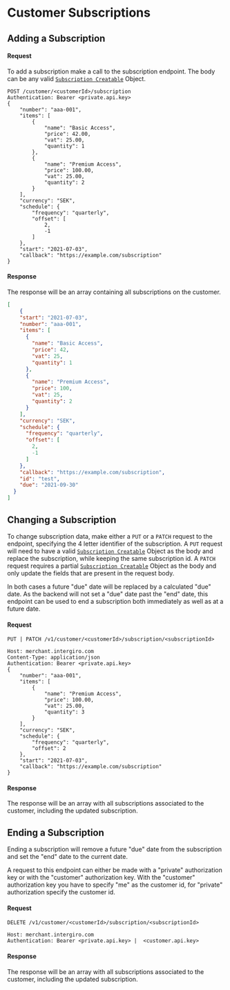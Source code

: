 # Customer Subscriptions

## Adding a Subscription

#### Request
To add a subscription make a call to the subscription endpoint. The body can be any valid [`Subscription Creatable`](../reference/subscription.html#subscription) Object.
```{1}
POST /customer/<customerId>/subscription
Authentication: Bearer <private.api.key> 
{
	"number": "aaa-001",
	"items": [
		{
			"name": "Basic Access",
			"price": 42.00,
			"vat": 25.00,
			"quantity": 1
		},
		{
			"name": "Premium Access",
			"price": 100.00,
			"vat": 25.00,
			"quantity": 2
		}
	],
	"currency": "SEK",
	"schedule": {
		"frequency": "quarterly",
		"offset": [
			2,
			-1
		]
	},
	"start": "2021-07-03",
	"callback": "https://example.com/subscription"
}

```
#### Response
The response will be an array containing all subscriptions on the customer.
```json
[
    {
    "start": "2021-07-03",
    "number": "aaa-001",
    "items": [
      {
        "name": "Basic Access",
        "price": 42,
        "vat": 25,
        "quantity": 1
      },
      {
        "name": "Premium Access",
        "price": 100,
        "vat": 25,
        "quantity": 2
      }
    ],
    "currency": "SEK",
    "schedule": {
      "frequency": "quarterly",
      "offset": [
        2,
        -1
      ]
    },
    "callback": "https://example.com/subscription",
    "id": "test",
    "due": "2021-09-30"
  }
]
```
## Changing a Subscription
To change subscription data, make either a `PUT` or a `PATCH` request to the endpoint, specifying the 4 letter identifier of the subscription. 
A `PUT` request will need to have a valid [`Subscription Creatable`](../reference/subscription.html#subscription) Object as the body and replace the subscription, while keeping the same subscription id. 
A `PATCH` request requires a partial [`Subscription Creatable`](../reference/subscription.html#subscription) Object as the body and only update the fields that are present in the request body.

In both cases a future "due" date will be replaced by a calculated "due" date. As the backend will not set a "due" date past the "end" date, this endpoint can be used to end a subscription both immediately as well as at a future date. 
#### Request
```{1}
PUT | PATCH /v1/customer/<customerId>/subscription/<subscriptionId>

Host: merchant.intergiro.com
Content-Type: application/json
Authentication: Bearer <private.api.key> 
{
	"number": "aaa-001",
	"items": [
		{
			"name": "Premium Access",
			"price": 100.00,
			"vat": 25.00,
			"quantity": 3
		}
	],
	"currency": "SEK",
	"schedule": {
		"frequency": "quarterly",
		"offset": 2
	},
	"start": "2021-07-03",
	"callback": "https://example.com/subscription"
}
```
#### Response
The response will be an array with all subscriptions associated to the customer, including the updated subscription.
## Ending a Subscription

Ending a subscription will remove a future "due" date from the subscription and set the "end" date to the current date.

A request to this endpoint can either be made with a "private" authorization key or with the "customer" authorization key. With the "customer" authorization key you have to specify "me" as the customer id, for "private" authorization specify the customer id.

#### Request
```{1}
DELETE /v1/customer/<customerId>/subscription/<subscriptionId>

Host: merchant.intergiro.com
Authentication: Bearer <private.api.key> |  <customer.api.key>
```

#### Response
The response will be an array with all subscriptions associated to the customer, including the updated subscription.
